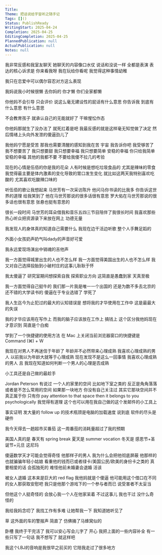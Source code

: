 ```yaml
---
Title:  
Theme: 把话说给宇宙听之随手记
Tags: []()
Status: PublishReady
WritingStart: 2025-04-24
Completion: 2025-04-25
EditingCompletion: 2025-04-25
PlannedPublication: null
ActualPublication: null
Notes: null
---
```


我非常反感和我室友聊天
她聊天的内容像口水仗
说话和没说一样
全都是表演
表达的核心诉求是 你来看我呀 我在玩给你看呢
我觉得这种事情幼稚

我只在恋爱中可以偶尔容忍对方这么表现

我妈说我小时候很懒
去你妈的
你才懒
你们全家都懒

你他妈不会引导
只会评价
说这么毫无建设性的屁话有什么意思
你告诉我
到底有什么意思
有什么意思

不会教育孩子
就承认自己的无能就好了
干嘛惺忪作态

你他妈那就生了没办法了 就死扛着是吧
我最反感的就是这样毫无知觉做了决定
然后情绪上头向外发泄的傻逼劲儿了

我他妈宁愿是受苦 
那我也需要清醒的感知到我在苦
宇宙 我告诉你吧 
我受够苦了
我不想要苦了 
我只想要甜
我只想要幸福
我只想要简单 安稳的幸福
你只给我简单 安稳的幸福 
其他的我都不要
不要给我傻不拉几的考验

现在的心情是伍佰的你是我的花朵
人有时候是想吃垃圾食品的
尤其是辣味的零食
我觉得最主要是体内激素的变化导致的胃口发生变化
就比如这两天我特别喜欢吃酸的
尤其喜欢吃酸辣口味的

听伍佰的歌让我想起来
马世芳有一次采访陈升
他问马你书读的比我多
你告诉这世界的道理
给我笑到了
他在马世芳那说的很多话很有意思
罗大佑在马世芳那说的很多话也很有意思
张悬也挺有意思的

很长一段时间
马世芳的耳朵借我和音乐五四三节目陪伴了我很长时间
我喜欢那些热心听众把资源录下来放在网上
功德无量

我发现人的身体真的知道自己需要什么
我现在边干活边听歌
整个人手舞足蹈的

外面小女孩奶声奶气叫dady的声音好可爱

我永远爱现场演出中销魂的吉他声

我一方面觉得城里出生的人也不怎么样
我一方面觉得美国出生的人也不怎么样
我又对自己选择投胎到小破村庄的这事儿耿耿于怀

我太傻逼了
研究室期间想探索自我 探索职业方向 这简直是愚蠢到家 天真至极

我一方面觉得自己挺牛的
我们那一片我是唯一一个出国的
还是为数不多去北京的还不错的大学读书的
傻逼在于专业选错了
学死了

我人生迄今为止犯过的最大的认知错误是
想将我的才华使用在工作中
这是最最大的失误

我的才华应该用在写作上
而我的脑子应该放在工作上 搞钱上
这个区分我他妈现在才意识到
简直是个白痴

学到了一个快捷键的使用方法
在 Mac 上关闭当前浏览器窗口的快捷键是 Command (⌘) + W

我现在对男人不再迷信于年龄了
年龄并不必然带来心理成熟
我喜欢心理成熟的男人
以前我以为年龄大就等于心理成熟
现在发现不是这么一回事情
我喜欢心理成熟的男人
且
我现在知道如何判断一个男人的心理是否成熟

小工具还是自己做的最趁手

Jordan Peterson 有说过
一个人的家里的空间
比如地下室之类的
反正是角角落落
或者是不怎么常用的空间
如果那一块地方
你没有自己关注过
其实它那块空间并不真正属于你
只有你 pay attention to that space 
then it belongs to you psychologically 
我觉得有道理
这个也可以用在我自己做的这个发邮件的小工具上

事实证明
发大量的 follow up 的技术瓶颈是电脑的加载速度
说到底
软件的尽头是硬件

我今天得去一趟超市买番茄
这一周番茄的消耗量超过了我的预期

美国人真的是
春天有 spring break
夏天是 summer vocation
冬天是 感恩节+圣诞节+元旦
这尼玛

傻逼数学天才可能会觉得奇怪
他那样子的男人
我为什么会把他彻底屏蔽
他那样的也就骗骗年轻小姑娘
看重他的钱而已或者绿卡/美国公民/欧美的身份卡之类的
真要相爱的话 会孤独死的
难怪他前未婚妻会退婚
活该

被女人退婚
这本来是巨大的 red flag
我他妈就是个傻逼
他可能用这个借口在不同的女人那获取安慰吧
我只是他那个游戏下的一个参与者而已
说受害者不太妥当

但他这个人挺奇怪的
会放心我一个人在他家呆着
不过这事儿
我也干过
没什么奇怪的

我给我妈念叨了
我找工作有多难
让她帮我一下
我知道她听见了

草
这外面的车的警报声
简直了
仿佛捅了马蜂窝似的

卧槽
我终于干完活了
我可以安心写会儿字了
开心 
我把上面的一些内容补全
有一些只写了一句话
我不想写了
就这样吧

我这个LBJ的音响是我很早之前买的
它陪我走过了很多地方


